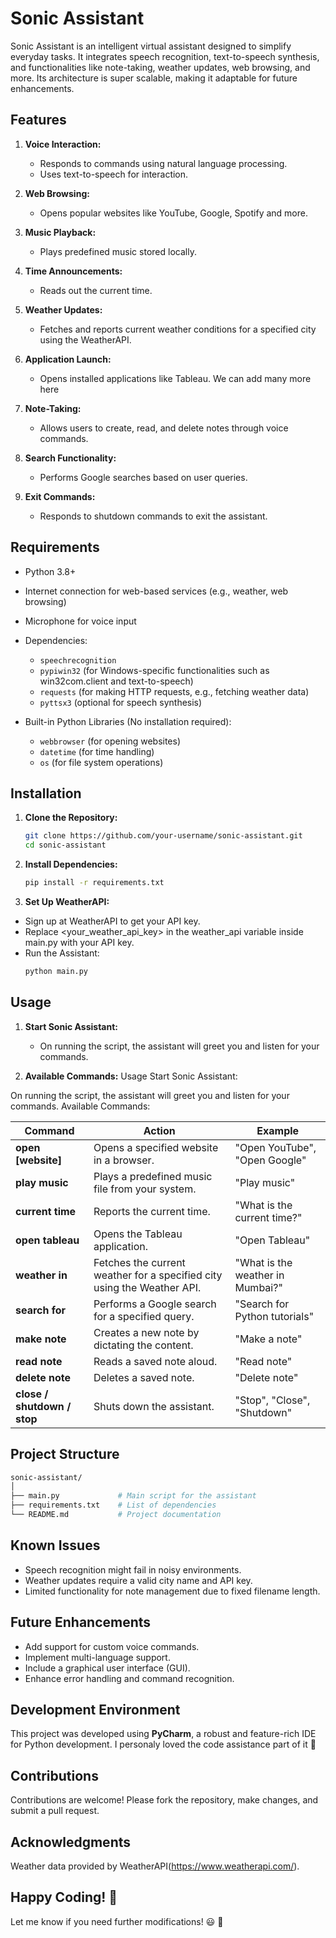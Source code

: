 # Sonic Assistant

Sonic Assistant is an intelligent virtual assistant designed to simplify everyday tasks.
It integrates speech recognition, text-to-speech synthesis, and functionalities like note-taking, weather updates, web browsing, and more.
Its architecture is super scalable, making it adaptable for future enhancements.


## Features

1. **Voice Interaction:**
   - Responds to commands using natural language processing.
   - Uses text-to-speech for interaction.

2. **Web Browsing:**
   - Opens popular websites like YouTube, Google, Spotify and more.

3. **Music Playback:**
   - Plays predefined music stored locally.

4. **Time Announcements:**
   - Reads out the current time.

5. **Weather Updates:**
   - Fetches and reports current weather conditions for a specified city using the WeatherAPI.

6. **Application Launch:**
   - Opens installed applications like Tableau. We can add many more here

7. **Note-Taking:**
   - Allows users to create, read, and delete notes through voice commands.

8. **Search Functionality:**
   - Performs Google searches based on user queries.

9. **Exit Commands:**
   - Responds to shutdown commands to exit the assistant.



## Requirements

- Python 3.8+
- Internet connection for web-based services (e.g., weather, web browsing)
- Microphone for voice input
- Dependencies:
  - `speechrecognition`
  - `pypiwin32` (for Windows-specific functionalities such as win32com.client and text-to-speech)
  - `requests` (for making HTTP requests, e.g., fetching weather data)
  - `pyttsx3` (optional for speech synthesis)

- Built-in Python Libraries (No installation required):
  - `webbrowser` (for opening websites)
  - `datetime` (for time handling)
  - `os` (for file system operations)


## Installation

1. **Clone the Repository:**
   ```bash
   git clone https://github.com/your-username/sonic-assistant.git
   cd sonic-assistant
   ```

2. **Install Dependencies:**
   ```bash
   pip install -r requirements.txt
   ```

3. **Set Up WeatherAPI:**
- Sign up at WeatherAPI to get your API key.
- Replace <your_weather_api_key> in the weather_api variable inside main.py with your API key.
- Run the Assistant:
   ```bash   
   python main.py
   ```

## Usage
1. **Start Sonic Assistant:**
   - On running the script, the assistant will greet you and listen for your commands.

2. **Available Commands:**
Usage
Start Sonic Assistant:

On running the script, the assistant will greet you and listen for your commands.
Available Commands:


| **Command**                | **Action**                                                                                      | **Example**                      |
|----------------------------|-----------------------------------------------------------------------------------------------|----------------------------------|
| **open [website]**          | Opens a specified website in a browser.                                                        | "Open YouTube", "Open Google"    |
| **play music**              | Plays a predefined music file from your system.                                                | "Play music"                     |
| **current time**            | Reports the current time.                                                                     | "What is the current time?"      |
| **open tableau**            | Opens the Tableau application.                                                                 | "Open Tableau"                   |
| **weather in**              | Fetches the current weather for a specified city using the Weather API.                        | "What is the weather in Mumbai?" |
| **search for**              | Performs a Google search for a specified query.                                                | "Search for Python tutorials"    |
| **make note**               | Creates a new note by dictating the content.                                                   | "Make a note"                    |
| **read note**               | Reads a saved note aloud.                                                                      | "Read note"                      |
| **delete note**             | Deletes a saved note.                                                                          | "Delete note"                    |
| **close / shutdown / stop** | Shuts down the assistant.                                                                      | "Stop", "Close", "Shutdown"      |




## Project Structure
```bash
sonic-assistant/
│
├── main.py             # Main script for the assistant
├── requirements.txt    # List of dependencies
└── README.md           # Project documentation
```



## Known Issues
- Speech recognition might fail in noisy environments.
- Weather updates require a valid city name and API key.
- Limited functionality for note management due to fixed filename length.

## Future Enhancements
- Add support for custom voice commands.
- Implement multi-language support.
- Include a graphical user interface (GUI).
- Enhance error handling and command recognition.

## Development Environment
This project was developed using **PyCharm**, a robust and feature-rich IDE for Python development. I personaly loved the code assistance part of it 🙂 

## Contributions
Contributions are welcome! Please fork the repository, make changes, and submit a pull request.

## Acknowledgments
Weather data provided by WeatherAPI(https://www.weatherapi.com/).

## Happy Coding! 🎉

Let me know if you need further modifications! 😃 🫡

